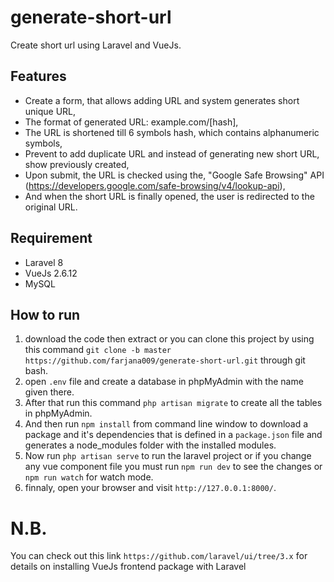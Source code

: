 # generate-short-url
Create short url using Laravel and VueJs.


Features
---
* Create a form, that allows adding URL and system generates short unique URL,
* The format of generated URL: example.com/[hash],
* The URL is shortened till 6 symbols hash, which contains alphanumeric symbols,
* Prevent to add duplicate URL and instead of generating new short URL, show previously created,
* Upon submit, the URL is checked using the, "Google Safe Browsing" API
(https://developers.google.com/safe-browsing/v4/lookup-api),
* And when the short URL is finally opened, the user is redirected to the original URL.


Requirement
---
* Laravel 8
* VueJs 2.6.12
* MySQL


How to run
---
1. download the code then extract or you can clone this project by using this command `git clone -b master  https://github.com/farjana009/generate-short-url.git` through git bash.
2. open `.env` file and create a database in phpMyAdmin with the name given there.
3. After that run this command `php artisan migrate` to create all the tables in phpMyAdmin.
4. And then run `npm install` from command line window to download a package and it's dependencies that is defined in a `package.json` file and generates a node_modules folder with the installed modules.
5. Now run `php artisan serve` to run the laravel project or if you change any vue component file you must run `npm run dev` to see the changes or `npm run watch` for watch mode.
6. finnaly, open your browser and visit `http://127.0.0.1:8000/`.

# N.B.
You can check out this link `https://github.com/laravel/ui/tree/3.x` for details on installing VueJs frontend package with Laravel